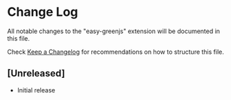 # Change Log
All notable changes to the "easy-greenjs" extension will be documented in this file.

Check [Keep a Changelog](http://keepachangelog.com/) for recommendations on how to structure this file.

## [Unreleased]
- Initial release